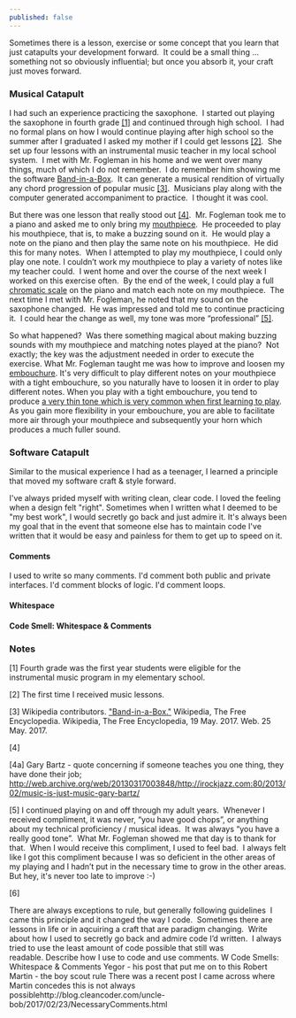 ```yaml
---
published: false
---
```


Sometimes there is a lesson, exercise or some concept that you learn that just catapults your development forward.  It could be a small thing … something not so obviously influential; but once you absorb it, your craft just moves forward.

### Musical Catapult
I had such an experience practicing the saxophone.  I started out playing the saxophone in fourth grade [[1]](#1-note) and continued through high school.  I had no formal plans on how I would continue playing after high school so the summer after I graduated I asked my mother if I could get lessons [[2]](#2-note).  She set up four lessons with an instrumental music teacher in my local school system.  I met with Mr. Fogleman in his home and we went over many things, much of which I do not remember.  I do remember him showing me the software [Band-in-a-Box][band-in-a-box].  It can generate a musical rendition of virtually any chord progression of popular music [[3]](#3-citation).  Musicians play along with the computer generated accompaniment to practice.  I thought it was cool.   

But there was one lesson that really stood out [[4]](#4-note).  Mr. Fogleman took me to a piano and asked me to only bring my [mouthpiece][mouthpiece].  He proceeded to play his mouthpiece, that is, to make a buzzing sound on it.  He would play a note on the piano and then play the same note on his mouthpiece.  He did this for many notes.  When I attempted to play my mouthpiece, I could only play one note.  I couldn’t work my mouthpiece to play a variety of notes like my teacher could.  I went home and over the course of the next week I worked on this exercise often.  By the end of the week, I could play a full [chromatic scale][chromatic-scale] on the piano and match each note on my mouthpiece.  The next time I met with Mr. Fogleman, he noted that my sound on the saxophone changed.  He was impressed and told me to continue practicing it.  I could hear the change as well, my tone was more “professional” [[5]](#5-note). 

So what happened?  Was there something magical about making buzzing sounds with my mouthpiece and matching notes played at the piano?  Not exactly; the key was the adjustment needed in order to execute the exercise.  What Mr. Fogleman taught me was how to improve and loosen my [embouchure][embouchure].  It's very difficult to play different notes on your mouthpiece with a tight embouchure, so you naturally have to loosen it in order to play different notes.  When you play with a tight embouchure, you tend to produce [a very thin tone which is very common when first learning to play][bob-reynolds-thin-tone-example].  As you gain more flexibility in your embouchure, you are able to facilitate more air through your mouthpiece and subsequently your horn which produces a much fuller sound.

### Software Catapult
Similar to the musical experience I had as a teenager, I learned a principle that moved my software craft & style forward.

I've always prided myself with writing clean, clear code.  I loved the feeling when a design felt "right".  Sometimes when I written what I deemed to be "my best work", I would secretly go back and just admire it.  It's always been my goal that in the event that someone else has to maintain code I've written that it would be easy and painless for them to get up to speed on it.

#### Comments
I used to write so many comments.  I'd comment both public and private interfaces.  I'd comment blocks of logic.  I'd comment loops.

#### Whitespace

#### Code Smell: Whitespace & Comments


### Notes
[band-in-a-box]: http://www.pgmusic.com/
[band-in-a-box-wiki]: https://en.wikipedia.org/wiki/Band-in-a-Box
<!-- Need to replace with actual clip -->
[bob-reynolds-thin-tone-example]: http://www.bobbyowolabi.com 
[chromatic-scale]: https://en.wikipedia.org/wiki/Chromatic_scale
[code-smell]: https://en.wikipedia.org/wiki/Code_smell
[embouchure]: https://en.wikipedia.org/wiki/Embouchure
[gary-bartz]: http://web.archive.org/web/20130604124040/http://garybartz.com/
[gary-bartz-quote]: http://web.archive.org/web/20130317003848/http://irockjazz.com:80/2013/02/music-is-just-music-gary-bartz/
[mouthpiece]: https://en.wikipedia.org/wiki/Mouthpiece_(woodwind) 

[<a name="1-note">1</a>] Fourth grade was the first year students were eligible for the instrumental music program in my elementary school.

[<a name="2-note">2</a>] The first time I received music lessons. 

[<a name="3-citation">3</a>] Wikipedia contributors. ["Band-in-a-Box."][band-in-a-box-wiki] Wikipedia, The Free Encyclopedia. Wikipedia, The Free Encyclopedia, 19 May. 2017. Web. 25 May. 2017. 

[<a name="4-citation">4</a>]

[<a name="4-note">4a</a>] Gary Bartz - quote concerning if someone teaches you one thing, they have done their job; http://web.archive.org/web/20130317003848/http://irockjazz.com:80/2013/02/music-is-just-music-gary-bartz/

[<a name="5-note">5</a>] I continued playing on and off through my adult years.  Whenever I received compliment, it was never, “you have good chops”, or anything about my technical proficiency / musical ideas.  It was always “you have a really good tone”.  What Mr. Fogleman showed me that day is to thank for that.  When I would receive this compliment, I used to feel bad.  I always felt like I got this compliment because I was so deficient in the other areas of my playing and I hadn’t put in the necessary time to grow in the other areas.  But hey, it's never too late to improve :-)

[<a name="6-note">6</a>]  

There are always exceptions to rule, but generally following guidelines  I came this principle and it changed the way I code.  Sometimes there are lessons in life or in aqcuiring a craft that are paradigm changing. <Write about embrasure adjustment from Robert Fogleman> Write about how I used to secretly go back and admire code I’d written.  I always tried to use the least amount of code possible that still was readable. Describe how I use to code and use comments. W Code Smells: Whitespace & Comments Yegor - his post that put me on to this Robert Martin - the boy scout rule There was a recent post I came across where Martin concedes this is not always possiblehttp://blog.cleancoder.com/uncle-bob/2017/02/23/NecessaryComments.html
